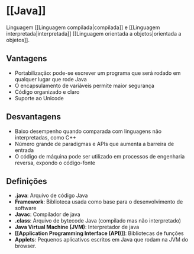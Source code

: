# [[Java]]
Linguagem [[Linguagem compilada|compilada]] e [[Linguagem interpretada|interpretada]] [[Linguagem orientada a objetos|orientada a objetos]].
## Vantagens
- Portabilização: pode-se escrever um programa que será rodado em qualquer lugar que rode Java
- O encapsulamento de variáveis permite maior segurança
- Código organizado e claro
- Suporte ao Unicode
## Desvantagens
- Baixo desempenho quando comparada com linguagens não interpretadas, como C++
- Número grande de paradigmas e APIs que aumenta a barreira de entrada
- O código de máquina pode ser utilizado em processos de engenharia reversa, expondo o código-fonte
## Definições
- **.java**: Arquivo de código Java
- **Framework**: Biblioteca usada como base para o desenvolvimento de software
- **Javac**: Compilador de java
- **.class**: Arquivo de bytecode Java (compilado mas não interpretado)
- **Java Virtual Machine (JVM)**: Interpretador de java
- **[[Application Programming Interface (API)]]**: Bibliotecas de funções
- **Applets**: Pequenos aplicativos escritos em Java que rodam na JVM do browser.